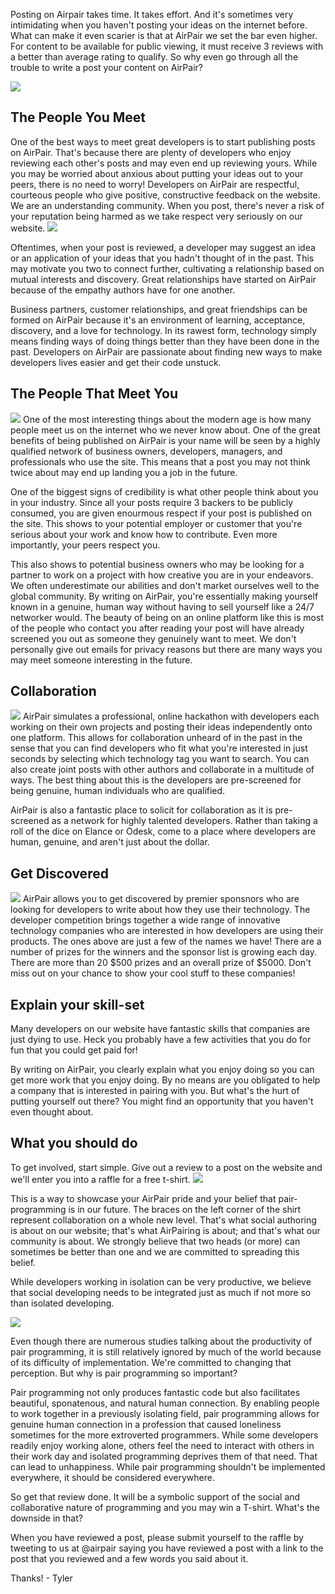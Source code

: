 Posting on Airpair takes time. It takes effort. And it's sometimes very intimidating when you haven't posting your ideas on the internet before. What can make it even scarier is that at AirPair we set the bar even higher. For content to be available for public viewing, it must receive 3 reviews with a better than average rating to qualify. So why even go through all the trouble to write a post your content on AirPair? 

<img src="https://bloggingforhistorians.files.wordpress.com/2013/06/mocha-dad-shakespeare-blog-cartoon.jpg?w=470">
<h2> The People You Meet </h2> 
One of the best ways to meet great developers is to start publishing posts on AirPair. That's because there are plenty of developers who enjoy reviewing each other's posts and may even end up reviewing yours. While you may be worried about anxious about putting your ideas out to your peers, there is no need to worry! Developers on AirPair are respectful, courteous people who give positive, constructive feedback on the website. We are an understanding community. When you post, there's never a risk of your reputation being harmed as we take respect very seriously on our website. 
<img src="http://airpair-blog.s3.amazonaws.com/wp-content/uploads/2014/01/airpair.jpg">

Oftentimes, when your post is reviewed, a developer may suggest an idea or an application of your ideas that you hadn't thought of in the past. This may motivate you two to connect further, cultivating a relationship based on mutual interests and discovery. Great relationships have started on AirPair because of the empathy authors have for one another. 

Business partners, customer relationships, and great friendships can be formed on AirPair because it's an environment of learning, acceptance, discovery, and a love for technology. In its rawest form, technology simply means finding ways of doing things better than they have been done in the past. Developers on AirPair are passionate about finding new ways to make developers lives easier and get their code unstuck. 

<h2> The People That Meet You </h2>
<img src="http://i.vimeocdn.com/video/474366853_640.jpg">
One of the most interesting things about the modern age is how many people meet us on the internet who we never know about. One of the great benefits of being published on AirPair is your name will be seen  by a highly qualified network of business owners, developers, managers, and professionals who use the site. This means that a post you may not think twice about may end up landing you a job in the future. 

One of the biggest signs of credibility is what other people think about you in your industry. Since all your posts require 3 backers to be publicly consumed, you are given enourmous respect if your post is published on the site. This shows to your potential employer or customer that you're serious about your work and know how to contribute. Even more importantly, your peers respect you. 

This also shows to potential business owners who may be looking for a partner to work on a project with how creative you are in your endeavors. We often underestimate our abilities and don't market ourselves well to the global community. By writing on AirPair, you're essentially making yourself known in a genuine, human way without having to sell yourself like a 24/7 networker would. The beauty of being on an online platform like this is most of the people who contact you after reading your post will have already screened you out as someone they genuinely want to meet. We don't personally give out emails for privacy reasons but there are many ways you may meet someone interesting in the future. 

 <h2> Collaboration </h2> 
 <img src="https://airpair.github.io/img/2015/02/social-authoring-header.png">
AirPair simulates a professional, online hackathon with developers each working on their own projects and posting their ideas independently onto one platform. This allows for collaboration unheard of in the past in the sense that you can find developers who fit what you're interested in just seconds by selecting which technology tag you want to search. You can also create joint posts with other authors and collaborate in a multitude of ways. The best thing about this is the developers are pre-screened for being genuine, human individuals who are qualified. 

AirPair is also a fantastic place to solicit for collaboration as it is pre-screened as a network for highly talented developers. Rather than taking a roll of the dice on Elance or Odesk, come to a place where developers are human, genuine, and aren't just about the dollar. 

 <h2> Get Discovered </h2> 
 <img src="https://pbs.twimg.com/media/B_NgTnOVIAAfHHL.png">
AirPair allows you to get discovered by premier sponsnors who are looking for developers to write about how they use their technology. The developer competition brings together a wide range of innovative technology companies who are interested in how developers are using their products. The ones above are just a few of the names we have! There are a number of prizes for the winners and the sponsor list is growing each day. There are more than 20 $500 prizes and an overall prize of $5000. Don't miss out on your chance to show your cool stuff to these companies!

<h2> Explain your skill-set </h2> 
Many developers on our website have fantastic skills that companies are just dying to use. Heck you probably have a few activities that you do for fun that you could get paid for!

By writing on AirPair, you clearly explain what you enjoy doing so you can get more work that you enjoy doing. By no means are you obligated to help a company that is interested in pairing with you. But what's the hurt of putting yourself out there? You might find an opportunity that you haven't even thought about. 

<h2> What you should do </h2> 

To get involved, start simple. Give out a review to a post on the website and we'll enter you into a raffle for a free t-shirt. 
<img src="https://slack-files.com/files-tmb/T02ATFDPL-F04U7TB0R-8c2564b294/crop_this_pic_if_you_need_to_1024.png">

This is a way to showcase your AirPair pride and your belief that pair-programming is in our future. The braces on the left corner of the shirt represent collaboration on a whole new level. That's what social authoring is about on our website; that's what AirPairing is about; and that's what our community is about. We strongly believe that two heads (or more) can sometimes be better than one and we are committed to spreading this belief. 

While developers working in isolation can be very productive, we believe that social developing needs to be integrated just as much if not more so than isolated developing. 

<img src="http://www.prowareness.com/blog/wp-content/uploads/2011/03/collective_experience_pair_programming.jpg">

Even though there are numerous studies talking about the productivity of pair programming, it is still relatively ignored by much of the world because of its difficulty of implementation. We're committed to changing that perception. But why is pair programming so important?  

Pair programming not only produces fantastic code but also facilitates beautiful, sponatenous, and natural human connection. By enabling people to work together in a previously isolating field, pair programming allows for genuine human connection in a profession that caused loneliness sometimes for the more extroverted programmers. While some developers readily enjoy working alone, others feel the need to interact with others in their work day and isolated programming deprives them of that need. That can lead to unhappiness. While pair programming shouldn't be implemented everywhere, it should be considered everywhere. 

So get that review done. It will be a symbolic support of the social and collaborative nature of programming and you may win a T-shirt. What's the downside in that?

When you have reviewed a post, please submit yourself to the raffle by tweeting to us at @airpair saying you have reviewed a post with a link to the post that you reviewed and a few words you said about it. 

Thanks! - Tyler
